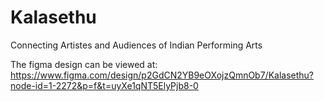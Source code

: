 # Kalasethu
 Connecting Artistes and Audiences of Indian Performing Arts

The figma design can be viewed at: https://www.figma.com/design/p2GdCN2YB9eOXojzQmnOb7/Kalasethu?node-id=1-2272&p=f&t=uyXe1qNT5ElyPjb8-0
